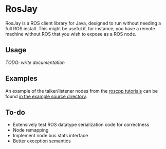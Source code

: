 # RosJay

RosJay is a ROS client library for Java, designed to run without needing a full ROS install. This might be useful if, for instance, you have a remote machine without ROS that you wish to expose as a ROS node.

## Usage

*TODO: write documentation*

## Examples

An example of the talker/listener nodes from the [roscpp tutorials](http://wiki.ros.org/roscpp_tutorials/Tutorials/WritingPublisherSubscriber) can be found [in the example source directory](https://github.com/phantamanta44/RosJay/tree/master/src/example/java/xyz/phanta/rosjay/example).

## To-do

* Extensively test ROS datatype serialization code for correctness
* Node remapping
* Implement node bus stats interface
* Better exception semantics
